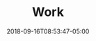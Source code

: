 ---
title: "Work"
pageDescription: "A selection of case studies and digital design from the previous few years. The projects are collaborative in nature, often working with other designers, developers and business owners"
date: 2018-09-16T08:53:47-05:00
draft: false
---